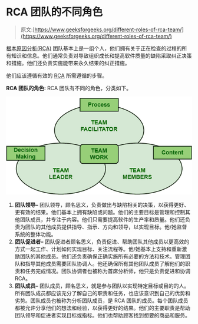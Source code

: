 # RCA 团队的不同角色

> 原文:[https://www.geeksforgeeks.org/different-roles-of-rca-team/](https://www.geeksforgeeks.org/different-roles-of-rca-team/)

[根本原因分析(RCA)](https://www.geeksforgeeks.org/basic-principle-of-root-cause-analysis/) 团队基本上是一组个人，他们拥有关于正在检查的过程的所有知识和信息。他们通常负责对导致组织成长和提高软件质量的缺陷采取纠正决策和措施。他们还负责实施能带来永久结果的纠正措施。

他们应该遵循有效的 [RCA](https://www.geeksforgeeks.org/advantages-and-disadvantages-of-root-cause-analysis/) 所需遵循的步骤。

**RCA 团队的角色:**
RCA 团队有不同的角色，分类如下。

![](img/8e56d658cae926a4c90f0ba8a01d065c.png)

1.  **团队领导–**
    团队领导，顾名思义，负责做出与缺陷相关的决策，以获得更好、更有效的结果。他们基本上拥有缺陷或问题。他们的主要目标是管理和控制其他团队成员，并专注于内容。他们只需要提高软件的生产率和质量。他们还负责为团队的其他成员提供指导、指示、方向和领导，以实现目标。他/她监督系统的整体功能。
2.  **团队促进者–**
    团队促进者顾名思义，负责促进、帮助团队其他成员以更高效的方式一起工作、计划如何实现目标、关注流程等。他/她基本上支持和重新激励团队的其他成员。他们还负责确保正确实施所有必要的方法和技术。管理团队和指导其他成员需要团队协调人。他还确保所有其他团队成员了解他们的职责和任务完成情况。团队协调者也被称为首席分析师，他只是负责促进和协调 RCA。
3.  **团队成员–**
    团队成员，顾名思义，就是参与团队以实现特定目标或目的的人。所有团队成员都应该充分了解自己的职责和任务，也应该意识到自己的优势和劣势。团队成员也被称为分析团队成员，是 RCA 团队的成员。每个团队成员都被允许分享他们的想法和经验，以获得更好的结果。他们的主要职责是帮助团队领导和促进者实现目标或指标。他们也帮助顾客找到想要的商品和服务。
